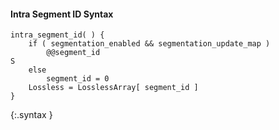 #### Intra Segment ID Syntax

~~~~~
intra_segment_id( ) {
    if ( segmentation_enabled && segmentation_update_map )
        @@segment_id                                                           S
    else
        segment_id = 0
    Lossless = LosslessArray[ segment_id ]
}
~~~~~
{:.syntax }
